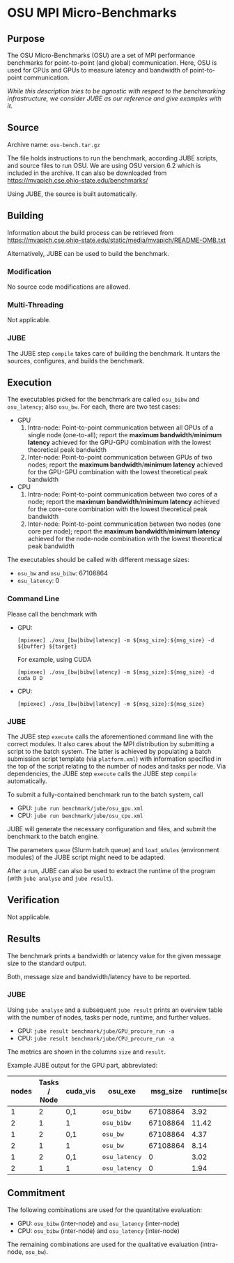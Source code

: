 # OSU MPI Micro-Benchmarks

## Purpose

The OSU Micro-Benchmarks (OSU) are a set of MPI performance benchmarks for point-to-point
(and global) communication. Here, OSU is used for CPUs and GPUs to measure latency and bandwidth of
point-to-point communication.

_While this description tries to be agnostic with respect to the benchmarking infrastructure, we consider JUBE as our reference and give examples with it._

## Source

Archive name: `osu-bench.tar.gz`

The file holds instructions to run the benchmark, according JUBE scripts, and
source files to run OSU. We are using OSU version 6.2 which is included in the archive. It can also be downloaded from
https://mvapich.cse.ohio-state.edu/benchmarks/

Using JUBE, the source is built automatically.

## Building

Information about the build process can be retrieved from
https://mvapich.cse.ohio-state.edu/static/media/mvapich/README-OMB.txt

Alternatively, JUBE can be used to build the benchmark.

### Modification

No source code modifications are allowed.

### Multi-Threading

Not applicable.

### JUBE

The JUBE step `compile` takes care of building the benchmark. It untars the
sources, configures, and builds the benchmark.

## Execution

The executables picked for the benchmark are called `osu_bibw` and `osu_latency`; also `osu_bw`. For each, there are two test cases:

- GPU
  1. Intra-node: Point-to-point communication between all GPUs of a single node (one-to-all); report the **maximum bandwidth**/**minimum latency** achieved for the GPU-GPU combination with the lowest theoretical peak bandwidth
  2. Inter-node: Point-to-point communication between GPUs of two nodes; report the **maximum bandwidth**/**minimum latency** achieved for the GPU-GPU combination with the lowest theoretical peak bandwidth
- CPU
  1. Intra-node: Point-to-point communication between two cores of a node; report the **maximum bandwidth**/**minimum latency** achieved for the core-core combination with the lowest theoretical peak bandwidth
  2. Inter-node: Point-to-point communication between two nodes (one core per node); report the **maximum bandwidth**/**minimum latency** achieved for the node-node combination with the lowest theoretical peak bandwidth

The executables should be called with different message sizes:

* `osu_bw` and `osu_bibw`: 67108864
* `osu_latency`: 0


### Command Line

Please call the benchmark with

- GPU: 
  ```
  [mpiexec] ./osu_[bw|bibw|latency] -m ${msg_size}:${msg_size} -d ${buffer} ${target}
  ```

  For example, using CUDA
  ```
  [mpiexec] ./osu_[bw|bibw|latency] -m ${msg_size}:${msg_size} -d cuda D D
  ```
- CPU:
  ```
  [mpiexec] ./osu_[bw|bibw|latency] -m ${msg_size}:${msg_size}
  ```

### JUBE

The JUBE step `execute` calls the aforementioned command line with the correct
modules. It also cares about the MPI distribution by submitting a script to the
batch system. The latter is achieved by populating a batch submission script
template (via `platform.xml`) with information specified in the top of the
script relating to the number of nodes and tasks per node. Via dependencies, the
JUBE step `execute` calls the JUBE step `compile` automatically.

To submit a fully-contained benchmark run to the batch system, call

- GPU: `jube run benchmark/jube/osu_gpu.xml`
- CPU: `jube run benchmark/jube/osu_cpu.xml`

JUBE will generate the necessary configuration and files, and
submit the benchmark to the batch engine.

The parameters `queue` (Slurm batch queue) and `load_odules` (environment modules) of the JUBE script might need to be adapted.

After a run, JUBE can also be used to
extract the runtime of the program (with `jube analyse` and `jube result`).

## Verification

Not applicable.

## Results

The benchmark prints a bandwidth or latency value for the given message size to the standard output.

Both, message size and bandwidth/latency have to be reported.

### JUBE

Using `jube analyse` and a subsequent `jube result` prints an overview table
with the number of nodes, tasks per node, runtime, and further values.

- GPU: `jube result benchmark/jube/GPU_procure_run -a`
- CPU: `jube result benchmark/jube/CPU_procure_run -a`

The metrics are shown in the columns `size` and `result`.

Example JUBE output for the GPU part, abbreviated:

| nodes |Tasks / Node| cuda_vis |       osu_exe | msg_size | runtime[sec] |     size |    result |
|-------|------------|----------|---------------|----------|--------------|----------|-----------|
|     1 |           2|      0,1 |    `osu_bibw` | 67108864 |         3.92 | 67108864 | 176667.35 |
|     2 |           1|        1 |    `osu_bibw` | 67108864 |        11.42 | 67108864 |  34229.53 |
|     1 |           2|      0,1 |      `osu_bw` | 67108864 |         4.37 | 67108864 |  93500.13 |
|     2 |           1|        1 |      `osu_bw` | 67108864 |         8.14 | 67108864 |  24162.07 |
|     1 |           2|      0,1 | `osu_latency` |        0 |         3.02 |        0 |      0.74 |
|     2 |           1|        1 | `osu_latency` |        0 |         1.94 |        0 |      2.43 |

## Commitment

The following combinations are used for the quantitative evaluation:

- GPU: `osu_bibw` (inter-node) and `osu_latency` (inter-node)
- CPU: `osu_bibw` (inter-node) and `osu_latency` (inter-node)

The remaining combinations are used for the qualitative evaluation (intra-node, `osu_bw`).
